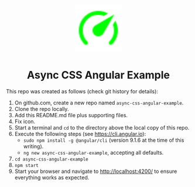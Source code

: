 <h1 align="center">
  <img width="128" src="https://raw.githubusercontent.com/andreashuber69/async-css-angular-example/master/doc/icon.svg?sanitize=true">
</h1>
<h1 align="center">Async CSS Angular Example</h1>

This repo was created as follows (check git history for details):

1. On github.com, create a new repo named `async-css-angular-example`.
2. Clone the repo locally.
3. Add this README.md file plus supporting files.
4. Fix icon.
5. Start a terminal and `cd` to the directory above the local copy of this repo.
6. Execute the following steps (see <https://cli.angular.io>):
   - `sudo npm install -g @angular/cli` (version 9.1.6 at the time of this writing).
   - `ng new async-css-angular-example`, accepting all defaults.
7. `cd async-css-angular-example`
8. `npm start`
9. Start your browser and navigate to <http://localhost:4200/> to ensure everything works as expected.
